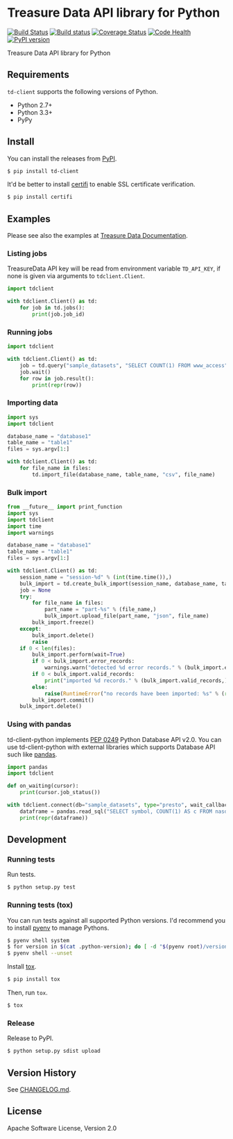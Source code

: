 # Treasure Data API library for Python

[![Build Status](https://travis-ci.org/treasure-data/td-client-python.svg)](https://travis-ci.org/treasure-data/td-client-python)
[![Build status](https://ci.appveyor.com/api/projects/status/eol91l1ag50xee9m/branch/master?svg=true)](https://ci.appveyor.com/project/nahi/td-client-python/branch/master)
[![Coverage Status](https://coveralls.io/repos/treasure-data/td-client-python/badge.svg)](https://coveralls.io/r/treasure-data/td-client-python)
[![Code Health](https://landscape.io/github/treasure-data/td-client-python/master/landscape.svg?style=flat)](https://landscape.io/github/treasure-data/td-client-python/master)
[![PyPI version](https://badge.fury.io/py/td-client.svg)](http://badge.fury.io/py/td-client)

Treasure Data API library for Python

## Requirements

`td-client` supports the following versions of Python.

* Python 2.7+
* Python 3.3+
* PyPy

## Install

You can install the releases from [PyPI](https://pypi.python.org/).

```sh
$ pip install td-client
```

It'd be better to install [certifi](https://pypi.python.org/pypi/certifi) to enable SSL certificate verification.

```sh
$ pip install certifi
```

## Examples

Please see also the examples at [Treasure Data Documentation](http://docs.treasuredata.com/articles/rest-api-python-client).

### Listing jobs

TreasureData API key will be read from environment variable `TD_API_KEY`, if none is given via arguments to `tdclient.Client`.

```python
import tdclient

with tdclient.Client() as td:
    for job in td.jobs():
        print(job.job_id)
```

### Running jobs

```python
import tdclient

with tdclient.Client() as td:
    job = td.query("sample_datasets", "SELECT COUNT(1) FROM www_access", type="hive")
    job.wait()
    for row in job.result():
        print(repr(row))
```

### Importing data

```python
import sys
import tdclient

database_name = "database1"
table_name = "table1"
files = sys.argv[1:]

with tdclient.Client() as td:
    for file_name in files:
        td.import_file(database_name, table_name, "csv", file_name)
```

### Bulk import

```python
from __future__ import print_function
import sys
import tdclient
import time
import warnings

database_name = "database1"
table_name = "table1"
files = sys.argv[1:]

with tdclient.Client() as td:
    session_name = "session-%d" % (int(time.time()),)
    bulk_import = td.create_bulk_import(session_name, database_name, table_name)
    job = None
    try:
        for file_name in files:
            part_name = "part-%s" % (file_name,)
            bulk_import.upload_file(part_name, "json", file_name)
        bulk_import.freeze()
    except:
        bulk_import.delete()
        raise
    if 0 < len(files):
        bulk_import.perform(wait=True)
        if 0 < bulk_import.error_records:
            warnings.warn("detected %d error records." % (bulk_import.error_records,))
        if 0 < bulk_import.valid_records:
            print("imported %d records." % (bulk_import.valid_records,))
        else:
            raise(RuntimeError("no records have been imported: %s" % (repr(bulk_import.name),)))
        bulk_import.commit()
    bulk_import.delete()
```

### Using with pandas

td-client-python implements [PEP 0249](https://www.python.org/dev/peps/pep-0249/) Python Database API v2.0.
You can use td-client-python with external libraries which supports Database API such like [pandas](http://pandas.pydata.org/).

```python
import pandas
import tdclient

def on_waiting(cursor):
    print(cursor.job_status())

with tdclient.connect(db="sample_datasets", type="presto", wait_callback=on_waiting) as connection:
    dataframe = pandas.read_sql("SELECT symbol, COUNT(1) AS c FROM nasdaq GROUP BY symbol ORDER BY c DESC", connection)
    print(repr(dataframe))
```

## Development

### Running tests

Run tests.

```sh
$ python setup.py test
```

### Running tests (tox)

You can run tests against all supported Python versions. I'd recommend you to install [pyenv](https://github.com/yyuu/pyenv) to manage Pythons.

```sh
$ pyenv shell system
$ for version in $(cat .python-version); do [ -d "$(pyenv root)/versions/${version}" ] || pyenv install "${version}"; done
$ pyenv shell --unset
```

Install [tox](https://pypi.python.org/pypi/tox).

```sh
$ pip install tox
```

Then, run `tox`.

```sh
$ tox
```

### Release

Release to PyPI.

```sh
$ python setup.py sdist upload
```

## Version History

See [CHANGELOG.md](CHANGELOG.md).

## License

Apache Software License, Version 2.0

